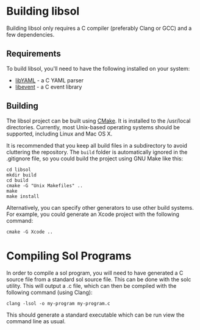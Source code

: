 Building libsol
===============
Building libsol only requires a C compiler (preferably Clang or GCC) and a
few dependencies.

Requirements
------------
To build libsol, you'll need to have the following installed on your system:

* [libYAML](http://pyyaml.org/wiki/LibYAML) - a C YAML parser
* [libevent](http://libevent.org/) - a C event library

Building
--------
The libsol project can be built using [CMake](http://www.cmake.org/). It is
installed to the /usr/local directories. Currently, most Unix-based operating
systems should be supported, including Linux and Mac OS X.

It is recommended that you keep all build files in a subdirectory to avoid
cluttering the repository. The `build` folder is automatically ignored
in the .gitignore file, so you could build the project using GNU Make like this:

    cd libsol
    mkdir build
    cd build
    cmake -G "Unix Makefiles" ..
    make
    make install

Alternatively, you can specify other generators to use other build systems. For
example, you could generate an Xcode project with the following command:

    cmake -G Xcode ..

Compiling Sol Programs
======================
In order to compile a sol program, you will need to have generated a C source
file from a standard sol source file. This can be done with the solc utility.
This will output a .c file, which can then be compiled with the following
command (using Clang):

    clang -lsol -o my-program my-program.c

This should generate a standard executable which can be run view the command
line as usual.
